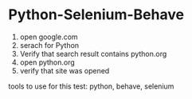 # Python-Selenium-Behave

1. open google.com
2. serach for Python
3. Verify that search result contains python.org
4. open python.org
5. verify that site was opened

tools to use for this test: python, behave, selenium

